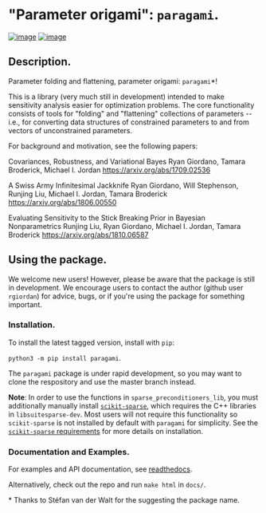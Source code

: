 # "Parameter origami": `paragami`.

[![image](https://travis-ci.org/rgiordan/paragami.svg?branch=master)](https://travis-ci.org/rgiordan/paragami)
[![image](https://codecov.io/gh/rgiordan/paragami/branch/master/graph/badge.svg)](https://codecov.io/gh/rgiordan/paragami)

## Description.

Parameter folding and flattening, parameter origami: `paragami`\*!

This is a library (very much still in development) intended to make
sensitivity analysis easier for optimization problems. The core
functionality consists of tools for "folding" and "flattening"
collections of parameters -- i.e., for converting data structures of
constrained parameters to and from vectors of unconstrained parameters.

For background and motivation, see the following papers:

Covariances, Robustness, and Variational Bayes
Ryan Giordano, Tamara Broderick, Michael I. Jordan
<https://arxiv.org/abs/1709.02536>

A Swiss Army Infinitesimal Jackknife
Ryan Giordano, Will Stephenson, Runjing Liu, Michael I. Jordan, Tamara
Broderick
<https://arxiv.org/abs/1806.00550>

Evaluating Sensitivity to the Stick Breaking Prior in Bayesian
Nonparametrics
Runjing Liu, Ryan Giordano, Michael I. Jordan, Tamara Broderick
<https://arxiv.org/abs/1810.06587>

## Using the package.

We welcome new users\! However, please be aware that the package is
still in development. We encourage users to contact the author (github
user `rgiordan`) for advice, bugs, or if you're using the package for
something important.

### Installation.

To install the latest tagged version, install with `pip`:

`python3 -m pip install paragami`.

The `paragami` package is under rapid development, so you may want to
clone the respository and use the master branch instead.

**Note**: In order to use the functions in
`sparse_preconditioners_lib`, you must additionally manually install
[``scikit-sparse``](https://github.com/scikit-sparse/scikit-sparse/),
which requires the C++ libraries in ``libsuitesparse-dev``.
Most users will not require this functionality so `scikit-sparse` is not installed by default with `paragami` for simplicity.  See the
[``scikit-sparse`` requirements](https://scikit-sparse.readthedocs.io/en/latest/overview.html#requirements)
for more details on installation.

### Documentation and Examples.

For examples and API documentation, see
[readthedocs](https://paragami.readthedocs.io/).

Alternatively, check out the repo and run `make html` in `docs/`.

\*  Thanks to Stéfan van der Walt for the suggesting the package name.
